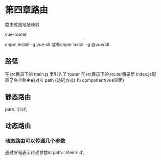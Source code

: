 # 第四章路由
路由就是地址映射

vue-router

cnpm install -g vue-cli
或者cnpm install -g @vue/cli


## 路径
在src目录下的 main.js 里引入了 router
在src目录下的 router目录里 index.js配置了各个路由的对应 path (访问方式)  和 component(vue界面)

## 静态路由
path: '/list',

## 动态路由
### 动态路由可以传递几个参数
通过冒号表示传递参数id
 path: '/item/:id',
